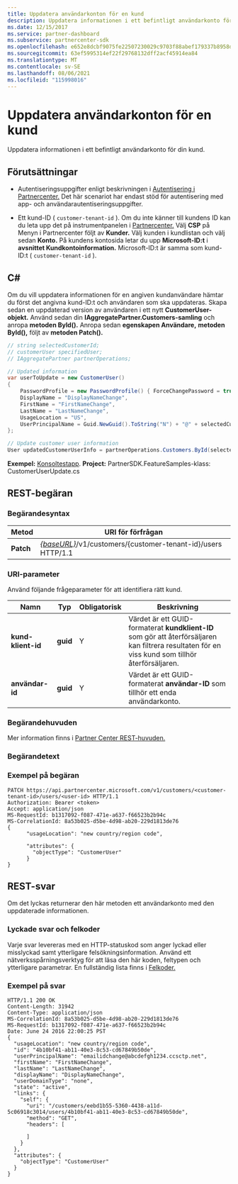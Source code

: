 ```yaml
---
title: Uppdatera användarkonton för en kund
description: Uppdatera informationen i ett befintligt användarkonto för din kund.
ms.date: 12/15/2017
ms.service: partner-dashboard
ms.subservice: partnercenter-sdk
ms.openlocfilehash: e652e8dcbf9075fe22507230029c9703f88abef179337b8958d219c996c6e6cd
ms.sourcegitcommit: 63ef5995314ef22f29768132dff2acf45914ea84
ms.translationtype: MT
ms.contentlocale: sv-SE
ms.lasthandoff: 08/06/2021
ms.locfileid: "115998016"
---
```

# <a name="update-user-accounts-for-a-customer"></a>Uppdatera användarkonton för en kund

Uppdatera informationen i ett befintligt användarkonto för din kund.

## <a name="prerequisites"></a>Förutsättningar

- Autentiseringsuppgifter enligt beskrivningen i [Autentisering i Partnercenter.](partner-center-authentication.md) Det här scenariot har endast stöd för autentisering med app- och användarautentiseringsuppgifter.

- Ett kund-ID ( `customer-tenant-id` ). Om du inte känner till kundens ID kan du leta upp det på instrumentpanelen i [Partnercenter.](https://partner.microsoft.com/dashboard) Välj **CSP** på Menyn i Partnercenter följt av **Kunder.** Välj kunden i kundlistan och välj sedan **Konto.** På kundens kontosida letar du upp **Microsoft-ID:t** i **avsnittet Kundkontoinformation.** Microsoft-ID:t är samma som kund-ID:t ( `customer-tenant-id` ).

## <a name="c"></a>C\#

Om du vill uppdatera informationen för en angiven kundanvändare hämtar du först det angivna kund-ID:t och användaren som ska uppdateras. Skapa sedan en uppdaterad version av användaren i ett nytt **CustomerUser-objekt.** Använd sedan din **IAggregatePartner.Customers-samling** och anropa **metoden ById().** Anropa sedan **egenskapen Användare,** **metoden ById(),** följt av **metoden Patch().**

``` csharp
// string selectedCustomerId;
// customerUser specifiedUser;
// IAggregatePartner partnerOperations;

// Updated information
var userToUpdate = new CustomerUser()
{
    PasswordProfile = new PasswordProfile() { ForceChangePassword = true, Password = "testPw@!122B" },
    DisplayName = "DisplayNameChange",
    FirstName = "FirstNameChange",
    LastName = "LastNameChange",
    UsageLocation = "US",
    UserPrincipalName = Guid.NewGuid().ToString("N") + "@" + selectedCustomer.CompanyProfile.Domain.ToString()
};

// Update customer user information
User updatedCustomerUserInfo = partnerOperations.Customers.ById(selectedCustomerId).Users.ById(specifiedUser.Id).Patch(userToUpdate);

```

**Exempel:** [Konsoltestapp](console-test-app.md). **Project:** PartnerSDK.FeatureSamples-klass: CustomerUserUpdate.cs 

## <a name="rest-request"></a>REST-begäran

### <a name="request-syntax"></a>Begärandesyntax

| Metod    | URI för förfrågan                                                                                  |
|-----------|----------------------------------------------------------------------------------------------|
| **Patch** | [*{baseURL}*](partner-center-rest-urls.md)/v1/customers/{customer-tenant-id}/users HTTP/1.1 |

### <a name="uri-parameter"></a>URI-parameter

Använd följande frågeparameter för att identifiera rätt kund.

| Namn                   | Typ     | Obligatorisk | Beskrivning                                                                                                                                            |
|------------------------|----------|----------|--------------------------------------------------------------------------------------------------------------------------------------------------------|
| **kund-klient-id** | **guid** | Y        | Värdet är ett GUID-formaterat **kundklient-ID** som gör att återförsäljaren kan filtrera resultaten för en viss kund som tillhör återförsäljaren. |
| **användar-id**            | **guid** | Y        | Värdet är ett GUID-formaterat **användar-ID** som tillhör ett enda användarkonto.                                                                       |

### <a name="request-headers"></a>Begärandehuvuden

Mer information finns i [Partner Center REST-huvuden.](headers.md)

### <a name="request-body"></a>Begärandetext

### <a name="request-example"></a>Exempel på begäran

```http
PATCH https://api.partnercenter.microsoft.com/v1/customers/<customer-tenant-id>/users/<user-id> HTTP/1.1
Authorization: Bearer <token>
Accept: application/json
MS-RequestId: b1317092-f087-471e-a637-f66523b2b94c
MS-CorrelationId: 8a53b025-d5be-4d98-ab20-229d1813de76
{
      "usageLocation": "new country/region code",

      "attributes": {
        "objectType": "CustomerUser"
      }
}
```

## <a name="rest-response"></a>REST-svar

Om det lyckas returnerar den här metoden ett användarkonto med den uppdaterade informationen.

### <a name="response-success-and-error-codes"></a>Lyckade svar och felkoder

Varje svar levereras med en HTTP-statuskod som anger lyckad eller misslyckad samt ytterligare felsökningsinformation. Använd ett nätverksspårningsverktyg för att läsa den här koden, feltypen och ytterligare parametrar. En fullständig lista finns i [Felkoder.](error-codes.md)

### <a name="response-example"></a>Exempel på svar

```http
HTTP/1.1 200 OK
Content-Length: 31942
Content-Type: application/json
MS-CorrelationId: 8a53b025-d5be-4d98-ab20-229d1813de76
MS-RequestId: b1317092-f087-471e-a637-f66523b2b94c
Date: June 24 2016 22:00:25 PST
{
  "usageLocation": "new country/region code",
  "id": "4b10bf41-ab11-40e3-8c53-cd67849b50de",
  "userPrincipalName": "emailidchange@abcdefgh1234.ccsctp.net",
  "firstName": "FirstNameChange",
  "lastName": "LastNameChange",
  "displayName": "DisplayNameChange",
  "userDomainType": "none",
  "state": "active",
  "links": {
    "self": {
      "uri": "/customers/eebd1b55-5360-4438-a11d-5c06918c3014/users/4b10bf41-ab11-40e3-8c53-cd67849b50de",
      "method": "GET",
      "headers": [

      ]
    }
  },
  "attributes": {
    "objectType": "CustomerUser"
  }
}
```
